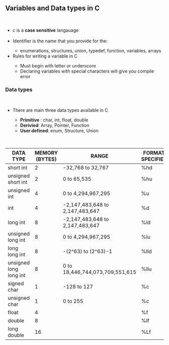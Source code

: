## Variables and Data types in C   
<br>
<ul>
<li>c is a <b>case sensitive</b> langauage  </li>  
<br>
<li>Identifier is the name that you provide for the:</li>  
<ul><li>enumerations, structures, union, typedef, function, variables, arrays</li> </ul>
<li>Rules for writing a variable in C  </li>
<ul>
<li>Must begin with letter or underscore</li>
<li>Declaring variables with special characters will give you compile error</li>
</ul>
</ul>

### Data types  
<br>
<ul>
<li>There are main three data types available in C</li>
<ul>
<li><b>Primitive</b> : char, int, float, double</li>
<li><b>Derivied</b>: Array, Pointer, Function</li>
<li><b>User defined</b>: enum, Structure, Union</li>
</ul>
</ul>  

<br>

| DATA TYPE              | MEMORY (BYTES) | RANGE                           | FORMAT SPECIFIER |
|------------------------|----------------|---------------------------------|------------------|
| short int              | 2              | -32,768 to 32,767               | %hd              |
| unsigned short int     | 2              | 0 to 65,535                     | %hu              |
| unsigned int           | 4              | 0 to 4,294,967,295              | %u               |
| int                    | 4              | -2,147,483,648 to 2,147,483,647 | %d               |
| long int               | 8              | -2,147,483,648 to 2,147,483,647 | %ld              |
| unsigned long int      | 8              | 0 to 4,294,967,295              | %lu              |
| long long int          | 8              | -(2^63) to (2^63)-1             | %lld             |
| unsigned long long int | 8              | 0 to 18,446,744,073,709,551,615 | %llu             |
| signed char            | 1              | -128 to 127                     | %c               |
| unsigned char          | 1              | 0 to 255                        | %c               |
| float                  | 4              |                                 | %f               |
| double                 | 8              |                                 | %lf              |
| long double            | 16             |                                 | %Lf              |